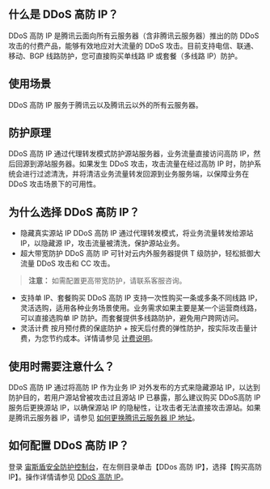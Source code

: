 ## 什么是 DDoS 高防 IP？
DDoS 高防 IP 是腾讯云面向所有云服务器（含非腾讯云服务器）推出的防 DDoS 攻击的付费产品，能够有效地应对大流量的 DDoS 攻击。目前支持电信、联通、移动、BGP 线路防护，您可直接购买单线路 IP 或套餐（多线路 IP）防护。

## 使用场景
DDoS 高防 IP 服务于腾讯云以及腾讯云以外的所有云服务器。

## 防护原理
DDoS 高防 IP 通过代理转发模式防护源站服务器，业务流量直接访问高防 IP，然后回源到源站服务器。如果发生 DDoS 攻击，攻击流量在经过高防 IP 时，防护系统会进行过滤清洗，并将清洁业务流量转发回源到业务服务端，以保障业务在 DDoS 攻击场景下的可用性。

## 为什么选择 DDoS 高防 IP？
- 隐藏真实源站 IP
DDoS 高防 IP 通过代理转发模式，将业务流量转发给源站 IP，以隐藏源 IP，攻击流量被清洗，保护源站业务。
- 超大带宽防护
DDoS 高防 IP 可针对云内外服务器提供 T 级防护，轻松抵御大流量 DDoS 攻击和 CC 攻击。
>**注意：**
>如需配置更高带宽防护，请联系客服咨询。
- 支持单 IP、套餐购买
DDoS 高防 IP 支持一次性购买一条或多条不同线路 IP，灵活选购，适用各种业务场景使用。业务需求如果主要是某一个运营商线路，可以直接选购单 IP 防护。而套餐提供多线路防护，避免用户跨网访问。
- 灵活计费
按月预付费的保底防护 + 按天后付费的弹性防护，按实际攻击量计费，为您节约成本。详情请参见 [计费说明](https://cloud.tencent.com/document/product/685/15263)。

## 使用时需要注意什么？
DDoS 高防 IP 通过将高防 IP 作为业务 IP 对外发布的方式来隐藏源站 IP，以达到防护目的，若用户源站曾被攻击过且源站 IP 已暴露，那么建议购买 DDoS高防 IP 服务后更换源站 IP，以确保源站 IP 的隐秘性，让攻击者无法直接攻击源站。如果是腾讯云服务器 IP，请参见 [如何更换腾讯云服务器 IP 地址](https://cloud.tencent.com/document/product/685/18802)。

## 如何配置 DDoS 高防 IP？
登录 [宙斯盾安全防护控制台](https://cloud.tencent.com/login?s_url=https%3A%2F%2Fconsole.cloud.tencent.com%2Fgamesec)，在左侧目录单击【DDos 高防 IP】，选择【购买高防 IP】。操作详情请参见 [DDoS 高防 IP](https://cloud.tencent.com/document/product/685/15264)。

